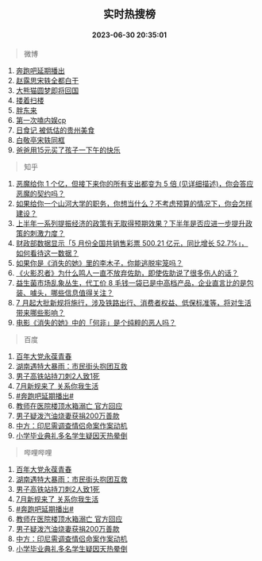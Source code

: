 <div align="center"><h2>实时热搜榜</h2><h4>2023-06-30 20:35:01</h4></div>

> 微博  

1. [奔跑吧延期播出](https://s.weibo.com/weibo?q=%23%E5%A5%94%E8%B7%91%E5%90%A7%E5%BB%B6%E6%9C%9F%E6%92%AD%E5%87%BA%23&t=31&band_rank=1&Refer=top)<br />
2. [赵露思宋轶全都白干](https://s.weibo.com/weibo?q=%23%E8%B5%B5%E9%9C%B2%E6%80%9D%E5%AE%8B%E8%BD%B6%E5%85%A8%E9%83%BD%E7%99%BD%E5%B9%B2%23&t=31&band_rank=2&Refer=top)<br />
3. [大熊猫圆梦即将回国](https://s.weibo.com/weibo?q=%23%E5%A4%A7%E7%86%8A%E7%8C%AB%E5%9C%86%E6%A2%A6%E5%8D%B3%E5%B0%86%E5%9B%9E%E5%9B%BD%23&t=31&band_rank=3&Refer=top)<br />
4. [搂着扫楼](https://s.weibo.com/weibo?q=%E6%90%82%E7%9D%80%E6%89%AB%E6%A5%BC&t=31&band_rank=4&Refer=top)<br />
5. [胖东来](https://s.weibo.com/weibo?q=%E8%83%96%E4%B8%9C%E6%9D%A5&t=31&band_rank=5&Refer=top)<br />
6. [第一次嗑内娱cp](https://s.weibo.com/weibo?q=%23%E7%AC%AC%E4%B8%80%E6%AC%A1%E5%97%91%E5%86%85%E5%A8%B1cp%23&t=31&band_rank=6&Refer=top)<br />
7. [日食记 被低估的贵州美食](https://s.weibo.com/weibo?q=%E6%97%A5%E9%A3%9F%E8%AE%B0%20%E8%A2%AB%E4%BD%8E%E4%BC%B0%E7%9A%84%E8%B4%B5%E5%B7%9E%E7%BE%8E%E9%A3%9F&t=31&band_rank=7&Refer=top)<br />
8. [白敬亭宋轶同框](https://s.weibo.com/weibo?q=%23%E7%99%BD%E6%95%AC%E4%BA%AD%E5%AE%8B%E8%BD%B6%E5%90%8C%E6%A1%86%23&t=31&band_rank=8&Refer=top)<br />
9. [爸爸用15元买了孩子一下午的快乐](https://s.weibo.com/weibo?q=%23%E7%88%B8%E7%88%B8%E7%94%A815%E5%85%83%E4%B9%B0%E4%BA%86%E5%AD%A9%E5%AD%90%E4%B8%80%E4%B8%8B%E5%8D%88%E7%9A%84%E5%BF%AB%E4%B9%90%23&t=31&band_rank=9&Refer=top)<br />

> 知乎  

1. [恶魔给你 1 个亿，但接下来你的所有支出都变为 5 倍 (见详细描述)，你会答应恶魔的契约吗？](https://www.zhihu.com/question/608441800)<br />
2. [如果给你一个山河大学的职务，你想当什么？不考虑预算的情况下，你会怎样建设？](https://www.zhihu.com/question/609402567)<br />
3. [上半年一系列提振经济的政策有无取得预期效果？下半年是否应进一步提升政策的刺激力度？](https://www.zhihu.com/question/609604657)<br />
4. [财政部数据显示「5 月份全国共销售彩票 500.21 亿元，同比增长 52.7%」，如何看待这一数据？](https://www.zhihu.com/question/609601825)<br />
5. [如果你是《消失的她》里的李木子，你能逃脱牢笼吗？](https://www.zhihu.com/theater/97165)<br />
6. [《火影忍者》为什么鸣人一直不放弃佐助，即使佐助说了很多伤人的话？](https://www.zhihu.com/question/48974655)<br />
7. [益生菌市场乱象丛生，代工价 8 毛钱一袋已是中高档产品，企业直言比的是包装、噱头，哪些信息值得关注？](https://www.zhihu.com/question/609147169)<br />
8. [7 月起大批新规将施行，涉及铁路出行、消费者权益、低保标准等，将对生活带来哪些影响？](https://www.zhihu.com/question/609544589)<br />
9. [电影《消失的她》中的「何非」是个纯粹的恶人吗？](https://www.zhihu.com/question/608333307)<br />

> 百度  

1. [百年大党永葆青春](https://www.baidu.com/s?wd=%E7%99%BE%E5%B9%B4%E5%A4%A7%E5%85%9A%E6%B0%B8%E8%91%86%E9%9D%92%E6%98%A5&sa=fyb_news&rsv_dl=fyb_news)<br />
2. [湖南遇特大暴雨：市民街头抱团互救](https://www.baidu.com/s?wd=%E6%B9%96%E5%8D%97%E9%81%87%E7%89%B9%E5%A4%A7%E6%9A%B4%E9%9B%A8%EF%BC%9A%E5%B8%82%E6%B0%91%E8%A1%97%E5%A4%B4%E6%8A%B1%E5%9B%A2%E4%BA%92%E6%95%91&sa=fyb_news&rsv_dl=fyb_news)<br />
3. [男子高铁站持刀刺2人致1死](https://www.baidu.com/s?wd=%E7%94%B7%E5%AD%90%E9%AB%98%E9%93%81%E7%AB%99%E6%8C%81%E5%88%80%E5%88%BA2%E4%BA%BA%E8%87%B41%E6%AD%BB&sa=fyb_news&rsv_dl=fyb_news)<br />
4. [7月新规来了 关系你我生活](https://www.baidu.com/s?wd=7%E6%9C%88%E6%96%B0%E8%A7%84%E6%9D%A5%E4%BA%86+%E5%85%B3%E7%B3%BB%E4%BD%A0%E6%88%91%E7%94%9F%E6%B4%BB&sa=fyb_news&rsv_dl=fyb_news)<br />
5. [#奔跑吧延期播出#](https://www.baidu.com/s?wd=%23%E5%A5%94%E8%B7%91%E5%90%A7%E5%BB%B6%E6%9C%9F%E6%92%AD%E5%87%BA%23&sa=fyb_news&rsv_dl=fyb_news)<br />
6. [教师在医院楼顶水箱溺亡 官方回应](https://www.baidu.com/s?wd=%E6%95%99%E5%B8%88%E5%9C%A8%E5%8C%BB%E9%99%A2%E6%A5%BC%E9%A1%B6%E6%B0%B4%E7%AE%B1%E6%BA%BA%E4%BA%A1+%E5%AE%98%E6%96%B9%E5%9B%9E%E5%BA%94&sa=fyb_news&rsv_dl=fyb_news)<br />
7. [男子疑泼汽油烧妻获捐200万善款](https://www.baidu.com/s?wd=%E7%94%B7%E5%AD%90%E7%96%91%E6%B3%BC%E6%B1%BD%E6%B2%B9%E7%83%A7%E5%A6%BB%E8%8E%B7%E6%8D%90200%E4%B8%87%E5%96%84%E6%AC%BE&sa=fyb_news&rsv_dl=fyb_news)<br />
8. [中方：印尼需调查情侣命案作案动机](https://www.baidu.com/s?wd=%E4%B8%AD%E6%96%B9%EF%BC%9A%E5%8D%B0%E5%B0%BC%E9%9C%80%E8%B0%83%E6%9F%A5%E6%83%85%E4%BE%A3%E5%91%BD%E6%A1%88%E4%BD%9C%E6%A1%88%E5%8A%A8%E6%9C%BA&sa=fyb_news&rsv_dl=fyb_news)<br />
9. [小学毕业典礼多名学生疑因天热晕倒](https://www.baidu.com/s?wd=%E5%B0%8F%E5%AD%A6%E6%AF%95%E4%B8%9A%E5%85%B8%E7%A4%BC%E5%A4%9A%E5%90%8D%E5%AD%A6%E7%94%9F%E7%96%91%E5%9B%A0%E5%A4%A9%E7%83%AD%E6%99%95%E5%80%92&sa=fyb_news&rsv_dl=fyb_news)<br />

> 哔哩哔哩  

1. [百年大党永葆青春](https://www.baidu.com/s?wd=%E7%99%BE%E5%B9%B4%E5%A4%A7%E5%85%9A%E6%B0%B8%E8%91%86%E9%9D%92%E6%98%A5&sa=fyb_news&rsv_dl=fyb_news)<br />
2. [湖南遇特大暴雨：市民街头抱团互救](https://www.baidu.com/s?wd=%E6%B9%96%E5%8D%97%E9%81%87%E7%89%B9%E5%A4%A7%E6%9A%B4%E9%9B%A8%EF%BC%9A%E5%B8%82%E6%B0%91%E8%A1%97%E5%A4%B4%E6%8A%B1%E5%9B%A2%E4%BA%92%E6%95%91&sa=fyb_news&rsv_dl=fyb_news)<br />
3. [男子高铁站持刀刺2人致1死](https://www.baidu.com/s?wd=%E7%94%B7%E5%AD%90%E9%AB%98%E9%93%81%E7%AB%99%E6%8C%81%E5%88%80%E5%88%BA2%E4%BA%BA%E8%87%B41%E6%AD%BB&sa=fyb_news&rsv_dl=fyb_news)<br />
4. [7月新规来了 关系你我生活](https://www.baidu.com/s?wd=7%E6%9C%88%E6%96%B0%E8%A7%84%E6%9D%A5%E4%BA%86+%E5%85%B3%E7%B3%BB%E4%BD%A0%E6%88%91%E7%94%9F%E6%B4%BB&sa=fyb_news&rsv_dl=fyb_news)<br />
5. [#奔跑吧延期播出#](https://www.baidu.com/s?wd=%23%E5%A5%94%E8%B7%91%E5%90%A7%E5%BB%B6%E6%9C%9F%E6%92%AD%E5%87%BA%23&sa=fyb_news&rsv_dl=fyb_news)<br />
6. [教师在医院楼顶水箱溺亡 官方回应](https://www.baidu.com/s?wd=%E6%95%99%E5%B8%88%E5%9C%A8%E5%8C%BB%E9%99%A2%E6%A5%BC%E9%A1%B6%E6%B0%B4%E7%AE%B1%E6%BA%BA%E4%BA%A1+%E5%AE%98%E6%96%B9%E5%9B%9E%E5%BA%94&sa=fyb_news&rsv_dl=fyb_news)<br />
7. [男子疑泼汽油烧妻获捐200万善款](https://www.baidu.com/s?wd=%E7%94%B7%E5%AD%90%E7%96%91%E6%B3%BC%E6%B1%BD%E6%B2%B9%E7%83%A7%E5%A6%BB%E8%8E%B7%E6%8D%90200%E4%B8%87%E5%96%84%E6%AC%BE&sa=fyb_news&rsv_dl=fyb_news)<br />
8. [中方：印尼需调查情侣命案作案动机](https://www.baidu.com/s?wd=%E4%B8%AD%E6%96%B9%EF%BC%9A%E5%8D%B0%E5%B0%BC%E9%9C%80%E8%B0%83%E6%9F%A5%E6%83%85%E4%BE%A3%E5%91%BD%E6%A1%88%E4%BD%9C%E6%A1%88%E5%8A%A8%E6%9C%BA&sa=fyb_news&rsv_dl=fyb_news)<br />
9. [小学毕业典礼多名学生疑因天热晕倒](https://www.baidu.com/s?wd=%E5%B0%8F%E5%AD%A6%E6%AF%95%E4%B8%9A%E5%85%B8%E7%A4%BC%E5%A4%9A%E5%90%8D%E5%AD%A6%E7%94%9F%E7%96%91%E5%9B%A0%E5%A4%A9%E7%83%AD%E6%99%95%E5%80%92&sa=fyb_news&rsv_dl=fyb_news)<br />
